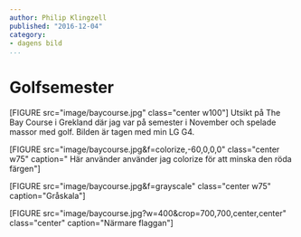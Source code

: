 ```yaml
---
author: Philip Klingzell
published: "2016-12-04"
category:
- dagens bild
...
```

Golfsemester
==================================
[FIGURE src="image/baycourse.jpg" class="center w100"]
Utsikt på The Bay Course i Grekland där jag var på semester i November och spelade massor med golf. Bilden är tagen med min LG G4.
<!--more-->
[FIGURE src="image/baycourse.jpg&f=colorize,-60,0,0,0" class="center w75" caption=" Här använder använder  jag colorize för att minska den röda färgen"]

[FIGURE src="image/baycourse.jpg&f=grayscale" class="center w75" caption="Gråskala"]

[FIGURE src="image/baycourse.jpg?w=400&crop=700,700,center,center" class="center" caption="Närmare flaggan"]
